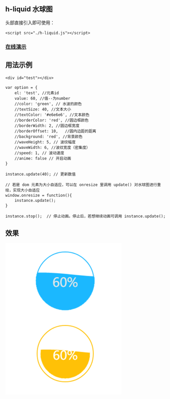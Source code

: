 
## h-liquid 水球图

头部直接引入即可使用：
```
<script src="./h-liquid.js"></script>
```

### [在线演示](http://www.hcbook.cc/demo/h-liquid/)

## 用法示例
```
<div id="test"></div>
```

```
var option = {
	el: 'test', //元素id
	value: 60, //值--为number
	//color: 'green', // 水波的颜色
	//textSize: 40, //文本大小
	//textColor: '#e6e6e6', //文本颜色
	//borderColor: 'red', //圆边框颜色
	//borderWidth: 2, //圆边框宽度
	//borderOffset: 10,   //圆内边距的距离
	//background: 'red', //背景颜色
	//waveHeight: 5, // 波纹幅度
	//waveWidth: 6, //波纹宽度（密集度）
	//speed: 1, // 波动速度
	//anime: false // 开启动画
}

instance.update(40); // 更新数值

// 若是 dom 元素为大小自适应，可以在 onresize 里调用 update() 对水球图进行重绘，实现大小自适应
window.onresize = function(){
	instance.update();
}

instance.stop();  // 停止动画。停止后，若想继续动画可调用 instance.update();

```

## 效果
![image](./imgs/example.png)
